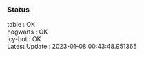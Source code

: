 ### Status


table : OK  
hogwarts : OK  
icy-bot : OK  
Latest Update : 2023-01-08 00:43:48.951365
